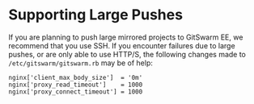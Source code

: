 # Supporting Large Pushes

If you are planning to push large mirrored projects to GitSwarm EE, we recommend
that you use SSH. If you encounter failures due to large pushes, or are only
able to use HTTP/S, the following changes made to `/etc/gitswarm/gitswarm.rb`
may be of help:

    nginx['client_max_body_size']  = '0m'
    nginx['proxy_read_timeout']    = 1000
    nginx['proxy_connect_timeout'] = 1000
